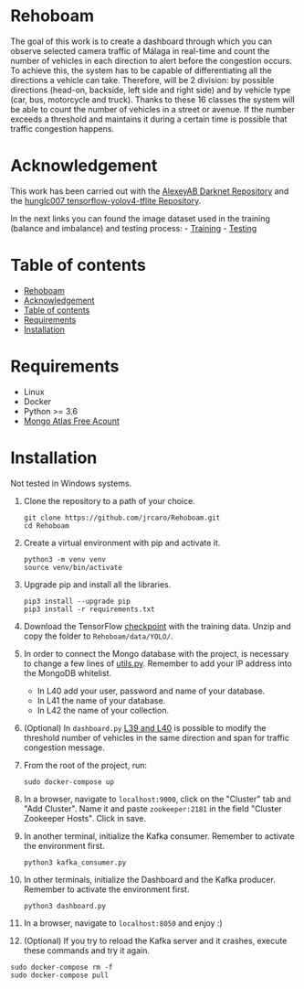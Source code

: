 # Rehoboam

The goal of this work is to create a dashboard through which you can observe selected camera traffic of Málaga in real-time and count the number of vehicles in each direction to alert before the congestion occurs.
To achieve this, the system has to be capable of differentiating all the directions a vehicle can take. Therefore, will be 2 division: by possible directions (head-on, backside, left side and right side) and by vehicle type (car, bus, motorcycle and truck).
Thanks to these 16 classes the system will be able to count the number of vehicles in a street or avenue. If the number exceeds a threshold and maintains it during a certain time is possible that traffic congestion happens.

# Acknowledgement
This work has been carried out with the [AlexeyAB Darknet Repository](https://github.com/AlexeyAB/darknet) and the [hunglc007 tensorflow-yolov4-tflite Repository](https://github.com/hunglc007/tensorflow-yolov4-tflite).

In the next links you can found the image dataset used in the training (balance and imbalance) and testing process:
    - [Training](https://drive.google.com/file/d/1tae3bzr62cZmOlF1AdXBuVX_IX0EVhro/view?usp=sharing)
    - [Testing](https://drive.google.com/file/d/1VBQKJ-YShWmlzcEuSeNviBh5RO9ONUNq/view?usp=sharing)

# Table of contents

- [Rehoboam](#rehoboam)
- [Acknowledgement](#acknowledgement)
- [Table of contents](#table-of-contents)
- [Requirements](#requirements)
- [Installation](#installation)

# Requirements
* Linux
* Docker
* Python >= 3.6
* [Mongo Atlas Free Acount](https://www.mongodb.com/es)

# Installation 
Not tested in Windows systems.

1. Clone the repository to a path of your choice.
    ```
    git clone https://github.com/jrcaro/Rehoboam.git
    cd Rehoboam
    ```
2. Create a virtual environment with pip and activate it.
    ```
    python3 -m venv venv
    source venv/bin/activate
    ```
3. Upgrade pip and install all the libraries.
   ```
   pip3 install --upgrade pip
   pip3 install -r requirements.txt
   ``` 
4. Download the TensorFlow [checkpoint](https://drive.google.com/file/d/1_yCGycnnHANMcZ6bW6iB9YVDdmxoXwDV/view?usp=sharing) with the training data. Unzip and copy the folder to ```Rehoboam/data/YOLO/```.
5. In order to connect the Mongo database with the project, is necessary to change a few lines of [utils.py](https://github.com/jrcaro/Rehoboam/blob/cf7810b9db2ae897bb19e6cadb6f21559aa57b64/utils.py#L40-L42). Remember to add your IP address into the MongoDB whitelist.
    - In L40 add your user, password and name of your database.
    - In L41 the name of your database.
    - In L42 the name of your collection.

7. (Optional) In ```dashboard.py``` [L39 and L40](https://github.com/jrcaro/Rehoboam/blob/aa0c21da85c4e8844d58fbfb9fef311bfbcb836d/dashboard.py#L39-L40) is possible to modify the threshold number of vehicles in the same direction and span for traffic congestion message.   
8. From the root of the project, run:
    ```
    sudo docker-compose up
    ```
9. In a browser, navigate to ```localhost:9000```, click on the "Cluster" tab and "Add Cluster". Name it and paste ```zookeeper:2181``` in the field "Cluster Zookeeper Hosts". Click in save.
10. In another terminal, initialize the Kafka consumer. Remember to activate the environment first.
    ```
    python3 kafka_consumer.py
    ```
11. In other terminals, initialize the Dashboard and the Kafka producer. Remember to activate the environment first.
    ```
    python3 dashboard.py
    ```
12. In a browser, navigate to ```localhost:8050``` and enjoy :)
13. (Optional) If you try to reload the Kafka server and it crashes, execute these commands and try it again.
   ```
   sudo docker-compose rm -f
   sudo docker-compose pull
   ``` 
